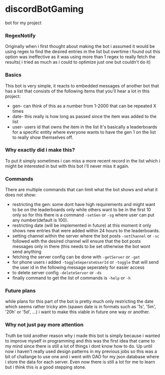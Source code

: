 # discordBotGaming
bot for my project

### RegexNotify
Originally when i first thought about making the bot i assumed it would be using regex to find the desired entries in the list but overtime i found out this option was ineffective as it was using more than 1 regex to really fetch the results( i tried as much as i could to optimize just one but couldn't do it)

### Basics
This bot is very simple, it reacts to embedded messages of another bot that has a list that consists of the following items that you'll hear a lot in this project:
- gen- can think of this as a number from 1-2000 that can be repeated X times
- date- this really is how long as passed since the item was added to the list
- user- users id that owns the item in the list
It's basically a leaderboards for a specific entity where everyone wants to have the gen 1 on the list to really show themselves off.

### Why exactly did i make this?
To put it simply sometimes i can miss a more recent record in the list which i might be interested in but with this bot i'll never miss it again.

### Commands
There are multiple commands that can limit what the bot shows and what it does not show:
- restricting the gen: some dont have high requirements and might want to be on the leaderboards only while others want to be in the first 10 only so for this there is a command `-setGen` or `-sg` where user can put any number(default is 100).
- restricting date (will be implemented in future) at this moment it only shows new entries that were added within 24 hours to the leaderboards.
- setting channel within the server where the bot posts `-setChannel` or `-sc` followed with the desired channel will ensure that the bot posts messages only in there (this needs to be set otherwise the bot wont send anything
-  fetching the server config can be done with `-getServer` or `-get`
- for phone users i added `-toggleSeperateUserId` or `-toggle` that will send the user id in the following message seperately for easier access
- to delete server config `-deleteServer` or `-ds`
- finally command to get the list of commands is `-help` or `-h`

### Future plans
while plans for this part of the bot is pretty much only restricting the date which seems rather tricky atm (spawn date is in formats such as '1s', '5m', '20h' or '5d', ...) i want to make this viable in future one way or another.


### Why not just pay more attention
Truth be told another reason why i made this bot is simply because i wanted to improve myself in programming and this was the first idea that came to my mind since there is still a lot of things i dont know how to do.
Up until now i haven't really used design patterns in my previous jobs so this was a bit of challange to use one and i went with DAO for my json database where i store the data for each server.
Even now there is still a lot for me to learn but i think this is a good stepping stone.
